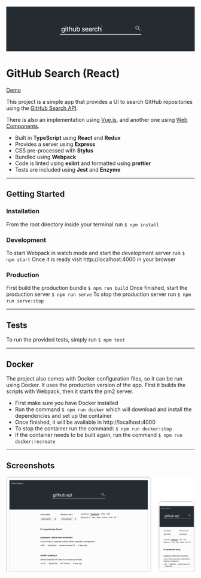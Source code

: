 ![Banner Image](docs/banner.png)

# GitHub Search (React)

[Demo](https://garciaalvaro.github.io/github-search-react)

This project is a simple app that provides a UI to search GitHub repositories using the [GitHub Search API](https://developer.github.com/v3/search).

There is also an implementation using [Vue.js](https://github.com/garciaalvaro/github-vue-v2), and another one using [Web Components](https://github.com/garciaalvaro/github-search).

- Built in **TypeScript** using **React** and **Redux**
- Provides a server using **Express**
- CSS pre-processed with **Stylus**
- Bundled using **Webpack**
- Code is linted using **eslint** and formatted using **prettier**
- Tests are included using **Jest** and **Enzyme**

---

## Getting Started

### Installation

From the root directory inside your terminal run `$ npm install`

### Development

To start Webpack in watch mode and start the development server run `$ npm start`
Once it is ready visit http://localhost:4000 in your browser

### Production

First build the production bundle `$ npm run build`
Once finished, start the production server `$ npm run serve`
To stop the production server run `$ npm run serve:stop`

---

## Tests

To run the provided tests, simply run `$ npm test`

---

## Docker

The project also comes with Docker configuration files, so it can be run using Docker. It uses the production version of the app. First it builds the scripts with Webpack, then it starts the pm2 server.
- First make sure you have Docker installed
- Run the command `$ npm run docker` which will download and install the dependencies and set up the container
- Once finished, it will be available in http://localhost:4000
- To stop the container run the command: `$ npm run docker:stop`
- If the container needs to be built again, run the command `$ npm run docker:recreate`

---

## Screenshots

![Screenshot Image](docs/screenshot.png)
